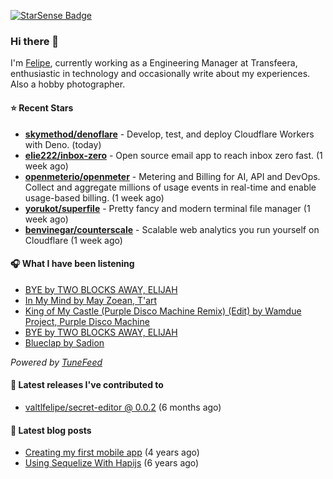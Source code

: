 <a href="https://starsense.app/developer-types" target="_blank"><img src="https://starsense.app/api/badge/?user=valtlfelipe" alt="StarSense Badge"></a>

### Hi there 👋

I'm [Felipe](https://felipevm.com), currently working as a Engineering Manager at Transfeera, enthusiastic in technology and occasionally write about my experiences. Also a hobby photographer.

#### ⭐ Recent Stars
- **[skymethod/denoflare](https://github.com/skymethod/denoflare)** - Develop, test, and deploy Cloudflare Workers with Deno. (today)
- **[elie222/inbox-zero](https://github.com/elie222/inbox-zero)** - Open source email app to reach inbox zero fast. (1 week ago)
- **[openmeterio/openmeter](https://github.com/openmeterio/openmeter)** - Metering and Billing for AI, API and DevOps. Collect and aggregate millions of usage events in real-time and enable usage-based billing. (1 week ago)
- **[yorukot/superfile](https://github.com/yorukot/superfile)** - Pretty fancy and modern terminal file manager (1 week ago)
- **[benvinegar/counterscale](https://github.com/benvinegar/counterscale)** - Scalable web analytics you run yourself on Cloudflare (1 week ago)

#### 🎧 What I have been listening
- [BYE by TWO BLOCKS AWAY, ELIJAH](https://open.spotify.com/track/3z5kTK8sgujN4hhrGoWIUT)
- [In My Mind by May Zoean, T&#39;art](https://open.spotify.com/track/0gFz5rnmhfkxutM4hkfUq8)
- [King of My Castle (Purple Disco Machine Remix) (Edit) by Wamdue Project, Purple Disco Machine](https://open.spotify.com/track/5oQwwbj26sFjxlL1oT4TJU)
- [BYE by TWO BLOCKS AWAY, ELIJAH](https://open.spotify.com/track/3z5kTK8sgujN4hhrGoWIUT)
- [Blueclap by Sadion](https://open.spotify.com/track/4oAs0uiP81pNvzJvI70yNU)

_Powered by [TuneFeed](https://tunefeed.app?ref=valtlfelipe-gh-profile)_ 

#### 🚀 Latest releases I've contributed to


- [valtlfelipe/secret-editor @ 0.0.2](https://github.com/valtlfelipe/secret-editor/releases/tag/0.0.2) (6 months ago)

#### 📄 Latest blog posts
- [Creating my first mobile app](https://felipevm.com/posts/creating-my-first-mobile-app/) (4 years ago)
- [Using Sequelize With Hapijs](https://felipevm.com/posts/using-sequelize-with-hapijs/) (6 years ago)
